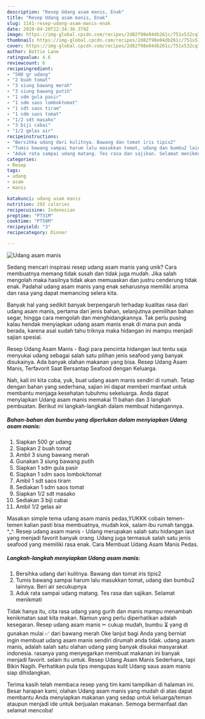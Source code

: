 ```yaml
---
description: "Resep Udang asam manis, Enak"
title: "Resep Udang asam manis, Enak"
slug: 1141-resep-udang-asam-manis-enak
date: 2020-04-20T22:34:36.379Z
image: https://img-global.cpcdn.com/recipes/2d82f98e04db261c/751x532cq70/udang-asam-manis-foto-resep-utama.jpg
thumbnail: https://img-global.cpcdn.com/recipes/2d82f98e04db261c/751x532cq70/udang-asam-manis-foto-resep-utama.jpg
cover: https://img-global.cpcdn.com/recipes/2d82f98e04db261c/751x532cq70/udang-asam-manis-foto-resep-utama.jpg
author: Bettie Lane
ratingvalue: 4.6
reviewcount: 6
recipeingredient:
- "500 gr udang"
- "2 buah tomat"
- "3 siung bawang merah"
- "3 siung bawang putih"
- "1 sdm gula pasir"
- "1 sdm saos lomboktomat"
- "1 sdt saos tiram"
- "1 sdm saos tomat"
- "1/2 sdt masako"
- "3 biji cabai"
- "1/2 gelas air"
recipeinstructions:
- "Bersihka udang dari kulitnya. Bawang dan tomat iris tipis2"
- "Tumis bawang sampai harum lalu masukkan tomat, udang dan bumbu2 lainnya. Beri air secukupnya"
- "Aduk rata sampai udang matang. Tes rasa dan sajikan. Selamat menikmati"
categories:
- Resep
tags:
- udang
- asam
- manis

katakunci: udang asam manis 
nutrition: 292 calories
recipecuisine: Indonesian
preptime: "PT31M"
cooktime: "PT50M"
recipeyield: "3"
recipecategory: Dinner

---
```



![Udang asam manis](https://img-global.cpcdn.com/recipes/2d82f98e04db261c/751x532cq70/udang-asam-manis-foto-resep-utama.jpg)

Sedang mencari inspirasi resep udang asam manis yang unik? Cara membuatnya memang tidak susah dan tidak juga mudah. Jika salah mengolah maka hasilnya tidak akan memuaskan dan justru cenderung tidak enak. Padahal udang asam manis yang enak seharusnya memiliki aroma dan rasa yang dapat memancing selera kita.

Banyak hal yang sedikit banyak berpengaruh terhadap kualitas rasa dari udang asam manis, pertama dari jenis bahan, selanjutnya pemilihan bahan segar, hingga cara mengolah dan menghidangkannya. Tak perlu pusing kalau hendak menyiapkan udang asam manis enak di mana pun anda berada, karena asal sudah tahu triknya maka hidangan ini mampu menjadi sajian spesial.

Resep Udang Asam Manis - Bagi para pencinta hidangan laut tentu saja menyukai udang sebagai salah satu pilihan jenis seafood yang banyak disukainya. Ada banyak olahan makanan yang bisa. Resep Udang Asam Manis, Terfavorit Saat Bersantap Seafood dengan Keluarga.


Nah, kali ini kita coba, yuk, buat udang asam manis sendiri di rumah. Tetap dengan bahan yang sederhana, sajian ini dapat memberi manfaat untuk membantu menjaga kesehatan tubuhmu sekeluarga. Anda dapat menyiapkan Udang asam manis memakai 11 bahan dan 3 langkah pembuatan. Berikut ini langkah-langkah dalam membuat hidangannya.

<!--inarticleads1-->

##### Bahan-bahan dan bumbu yang diperlukan dalam menyiapkan Udang asam manis:

1. Siapkan 500 gr udang
1. Siapkan 2 buah tomat
1. Ambil 3 siung bawang merah
1. Gunakan 3 siung bawang putih
1. Siapkan 1 sdm gula pasir
1. Siapkan 1 sdm saos lombok/tomat
1. Ambil 1 sdt saos tiram
1. Sediakan 1 sdm saos tomat
1. Siapkan 1/2 sdt masako
1. Sediakan 3 biji cabai
1. Ambil 1/2 gelas air


Masakan simple tema udang asam manis pedas,YUKKK cobain temen-temen kalian pasti bisa membuatnya, mudah kok, salam ibu rumah tangga. ^_^. Resep udang asam manis - Udang merupakan salah satu hidangan laut yang menjadi favorit banyak orang. Udang juga termasuk salah satu jenis seafood yang memiliki rasa enak. Cara Membuat Udang Asam Manis Pedas. 

<!--inarticleads2-->

##### Langkah-langkah menyiapkan Udang asam manis:

1. Bersihka udang dari kulitnya. Bawang dan tomat iris tipis2
1. Tumis bawang sampai harum lalu masukkan tomat, udang dan bumbu2 lainnya. Beri air secukupnya
1. Aduk rata sampai udang matang. Tes rasa dan sajikan. Selamat menikmati


Tidak hanya itu, cita rasa udang yang gurih dan manis mampu menambah kenikmatan saat kita makan. Namun yang perlu diperhatikan adalah kesegaran. Resep udang asam manis ✂ cukup mudah, bumbu ⏳ yang di gunakan mulai ✅ dari bawang merah Oke lanjut bagi Anda yang berniat ingin membuat udang asam manis sendiri dirumah anda tidak. udang asam manis, adalah salah satu olahan udang yang banyak disukai masyarakat indonesia. rasanya yang menyegarkan membuat makanan ini banyak menjadi favorit. selain itu untuk. Resep Udang Asam Manis Sederhana, tapi Bikin Nagih. Perhatikan pula tips mengupas kulit Udang saus asam manis siap dihidangkan. 

Terima kasih telah membaca resep yang tim kami tampilkan di halaman ini. Besar harapan kami, olahan Udang asam manis yang mudah di atas dapat membantu Anda menyiapkan makanan yang sedap untuk keluarga/teman ataupun menjadi ide untuk berjualan makanan. Semoga bermanfaat dan selamat mencoba!
